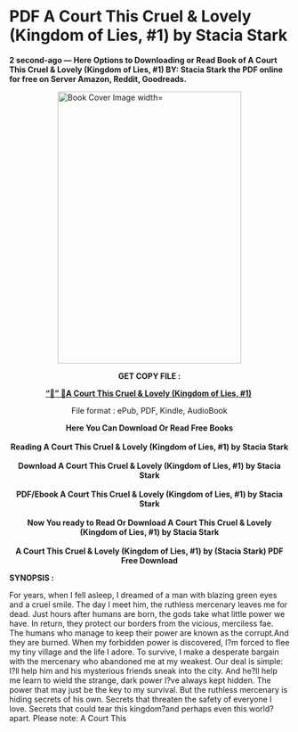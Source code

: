 # PDF A Court This Cruel & Lovely (Kingdom of Lies, #1) by Stacia Stark
<p><strong>2 second-ago &mdash; Here Options to Downloading or Read Book of A Court This Cruel & Lovely (Kingdom of Lies, #1) BY: Stacia Stark the PDF online for free on Server Amazon, Reddit, Goodreads.</strong></p><p><a href="https://educationsharingacademy.cloud/?book=122779502-a-court-this-cruel-lovely"><img style="display: block; margin-left: auto; margin-right: auto;" src="https://i.gr-assets.com/images/S/compressed.photo.goodreads.com/books/1677462724l/122779502.jpg" alt="Book Cover Image width=" width="330" height="488" /></a></p><p style="text-align: center;"><strong>GET COPY FILE :</strong></p><p style="text-align: center;"><strong><a href="https://educationsharingacademy.cloud/?book=122779502-a-court-this-cruel-lovely" target="_blank" rel="noopener">“📢” 🔗A Court This Cruel & Lovely (Kingdom of Lies, #1)</a>&nbsp;</strong></p><p style="text-align: center;">File format : ePub, PDF, Kindle, AudioBook</p><div style="text-align: center;"><strong>Here You Can Download Or Read Free Books</strong></div><div style="text-align: center;">&nbsp;</div><div style="text-align: center;"><strong>Reading A Court This Cruel & Lovely (Kingdom of Lies, #1) by Stacia Stark</strong></div><div style="text-align: center;">&nbsp;</div><div style="text-align: center;"><strong>Download A Court This Cruel & Lovely (Kingdom of Lies, #1) by Stacia Stark</strong></div><div style="text-align: center;">&nbsp;</div><div style="text-align: center;"><strong>PDF/Ebook A Court This Cruel & Lovely (Kingdom of Lies, #1) by Stacia Stark</strong></div><div style="text-align: center;">&nbsp;</div><div style="text-align: center;"><strong>Now You ready to Read Or Download A Court This Cruel & Lovely (Kingdom of Lies, #1) by Stacia Stark</strong></div><div style="text-align: center;">&nbsp;</div><div style="text-align: center;"><strong>A Court This Cruel & Lovely (Kingdom of Lies, #1) by (Stacia Stark) PDF Free Download</strong></div><p><strong>SYNOPSIS :</strong></p><p>For years, when I fell asleep, I dreamed of a man with blazing green eyes and a cruel smile. The day I meet him, the ruthless mercenary leaves me for dead. Just hours after humans are born, the gods take what little power we have. In return, they protect our borders from the vicious, merciless fae. The humans who manage to keep their power are known as the corrupt.And they are burned. When my forbidden power is discovered, I?m forced to flee my tiny village and the life I adore. To survive, I make a desperate bargain with the mercenary who abandoned me at my weakest. Our deal is simple: I?ll help him and his mysterious friends sneak into the city. And he?ll help me learn to wield the strange, dark power I?ve always kept hidden. The power that may just be the key to my survival. But the ruthless mercenary is hiding secrets of his own. Secrets that threaten the safety of everyone I love. Secrets that could tear this kingdom?and perhaps even this world?apart. Please note: A Court This </p>
